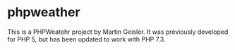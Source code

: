 # phpweather
This is a PHPWeatehr project by Martin Geisler. It was previously developed for PHP 5, but has been updated to work with PHP 7.3.

